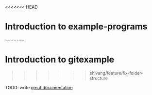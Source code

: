 <<<<<<< HEAD
# Introduction to example-programs
=======
# Introduction to gitexample
>>>>>>> shivang/feature/fix-folder-structure

TODO: write [great documentation](http://jacobian.org/writing/what-to-write/)
